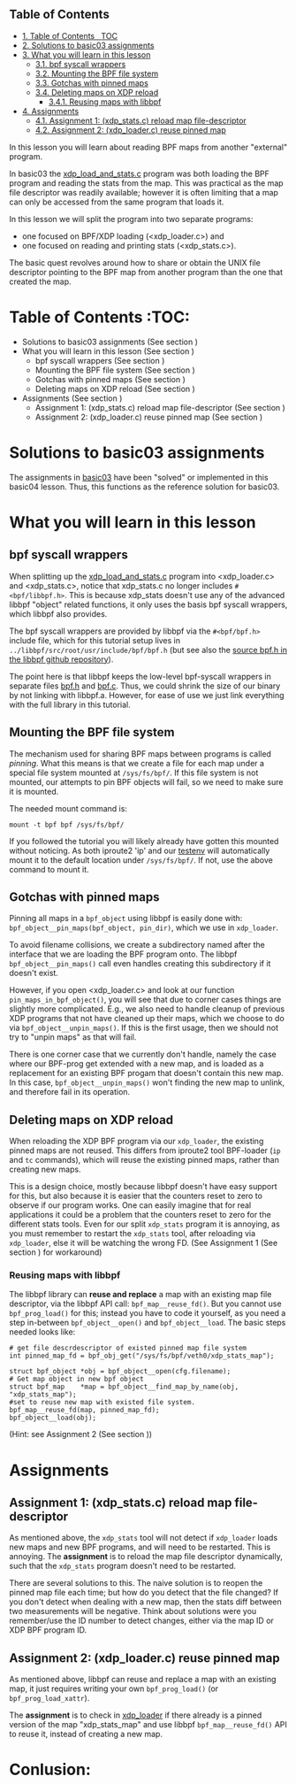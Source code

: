 <div id="table-of-contents">
<h2>Table of Contents</h2>
<div id="text-table-of-contents">
<ul>
<li><a href="#sec-1">1. Table of Contents&#xa0;&#xa0;&#xa0;<span class="tag"><span class="TOC">TOC</span></span></a></li>
<li><a href="#sec-2">2. Solutions to basic03 assignments</a></li>
<li><a href="#sec-3">3. What you will learn in this lesson</a>
<ul>
<li><a href="#sec-3-1">3.1. bpf syscall wrappers</a></li>
<li><a href="#sec-3-2">3.2. Mounting the BPF file system</a></li>
<li><a href="#sec-3-3">3.3. Gotchas with pinned maps</a></li>
<li><a href="#sec-3-4">3.4. Deleting maps on XDP reload</a>
<ul>
<li><a href="#sec-3-4-1">3.4.1. Reusing maps with libbpf</a></li>
</ul>
</li>
</ul>
</li>
<li><a href="#sec-4">4. Assignments</a>
<ul>
<li><a href="#sec-4-1">4.1. Assignment 1: (xdp_stats.c) reload map file-descriptor</a></li>
<li><a href="#sec-4-2">4.2. Assignment 2: (xdp_loader.c) reuse pinned map</a></li>
</ul>
</li>
</ul>
</div>
</div>


In this lesson you will learn about reading BPF maps from another "external"
program.

In basic03 the [xdp\_load\_and\_stats.c](../basic03-map-counter/xdp_load_and_stats.c) program was both loading the BPF program
and reading the stats from the map. This was practical as the map
file descriptor was readily available; however it is often limiting that a
map can only be accessed from the same program that loads it.

In this lesson we will split the program into two separate programs:
-   one focused on BPF/XDP loading (<xdp_loader.c>) and
-   one focused on reading and printing stats (<xdp_stats.c>).

The basic quest revolves around how to share or obtain the UNIX
file descriptor pointing to the BPF map from another program than the one
that created the map.

# Table of Contents     :TOC:<a id="sec-1" name="sec-1"></a>

-   Solutions to basic03 assignments (See section )
-   What you will learn in this lesson (See section )
    -   bpf syscall wrappers (See section )
    -   Mounting the BPF file system (See section )
    -   Gotchas with pinned maps (See section )
    -   Deleting maps on XDP reload (See section )
-   Assignments (See section )
    -   Assignment 1: (xdp\_stats.c) reload map file-descriptor (See section )
    -   Assignment 2: (xdp\_loader.c) reuse pinned map (See section )

# Solutions to basic03 assignments<a id="sec-2" name="sec-2"></a>

The assignments in [basic03](../basic03-map-counter) have been "solved" or implemented in this basic04
lesson. Thus, this functions as the reference solution for basic03.

# What you will learn in this lesson<a id="sec-3" name="sec-3"></a>

## bpf syscall wrappers<a id="sec-3-1" name="sec-3-1"></a>

When splitting up the [xdp\_load\_and\_stats.c](../basic03-map-counter/xdp_load_and_stats.c) program into <xdp_loader.c>
and <xdp_stats.c>, notice that xdp\_stats.c no longer includes
`#<bpf/libbpf.h>`. This is because xdp\_stats doesn't use any of the advanced
libbpf "object" related functions, it only uses the basis bpf syscall
wrappers, which libbpf also provides.

The bpf syscall wrappers are provided by libbpf via the `#<bpf/bpf.h>`
include file, which for this tutorial setup lives in
`../libbpf/src/root/usr/include/bpf/bpf.h` (but see also the [source bpf.h in
the libbpf github repository](https://github.com/libbpf/libbpf/blob/master/src/bpf.h)).

The point here is that libbpf keeps the low-level bpf-syscall wrappers in
separate files [bpf.h](https://github.com/libbpf/libbpf/blob/master/src/bpf.h) and [bpf.c](https://github.com/libbpf/libbpf/blob/master/src/bpf.c). Thus, we could shrink the size of our binary
by not linking with libbpf.a. However, for ease of use we just link
everything with the full library in this tutorial.

## Mounting the BPF file system<a id="sec-3-2" name="sec-3-2"></a>

The mechanism used for sharing BPF maps between programs is called
*pinning*. What this means is that we create a file for each map under a
special file system mounted at `/sys/fs/bpf/`. If this file system is not
mounted, our attempts to pin BPF objects will fail, so we need to make sure
it is mounted.

The needed mount command is:

    mount -t bpf bpf /sys/fs/bpf/

If you followed the tutorial you will likely already have gotten this
mounted without noticing. As both iproute2 'ip' and our [testenv](../testenv) will
automatically mount it to the default location under `/sys/fs/bpf/`.
If not, use the above command to mount it.

## Gotchas with pinned maps<a id="sec-3-3" name="sec-3-3"></a>

Pinning all maps in a `bpf_object` using libbpf is easily done with:
`bpf_object__pin_maps(bpf_object, pin_dir)`, which we use in `xdp_loader`.

To avoid filename collisions, we create a subdirectory named after the
interface that we are loading the BPF program onto. The libbpf
`bpf_object__pin_maps()` call even handles creating this subdirectory if it
doesn't exist.

However, if you open <xdp_loader.c> and look at our function
`pin_maps_in_bpf_object()`, you will see that due to corner cases things are
slightly more complicated. E.g., we also need to handle cleanup of previous
XDP programs that not have cleaned up their maps, which we choose to do via
`bpf_object__unpin_maps()`. If this is the first usage, then we should not
try to "unpin maps" as that will fail.

There is one corner case that we currently don't handle, namely the case
where our BPF-prog get extended with a new map, and is loaded as a
replacement for an existing BPF progam that doesn't contain this new map. In
this case, `bpf_object__unpin_maps()` won't finding the new map to unlink,
and therefore fail in its operation.

## Deleting maps on XDP reload<a id="sec-3-4" name="sec-3-4"></a>

When reloading the XDP BPF program via our `xdp_loader`, the existing pinned
maps are not reused. This differs from iproute2 tool BPF-loader (`ip` and
`tc` commands), which will reuse the existing pinned maps, rather than
creating new maps.

This is a design choice, mostly because libbpf doesn't have easy support for
this, but also because it is easier that the counters reset to zero to
observe if our program works. One can easily imagine that for real
applications it could be a problem that the counters reset to zero for the
different stats tools. Even for our split `xdp_stats` program it is
annoying, as you must remember to restart the `xdp_stats` tool, after
reloading via `xdp_loader`, else it will be watching the wrong FD.
(See Assignment 1 (See section ) for workaround)

### Reusing maps with libbpf<a id="sec-3-4-1" name="sec-3-4-1"></a>

The libbpf library can **reuse and replace** a map with an existing map file
descriptor, via the libbpf API call: `bpf_map__reuse_fd()`. But you cannot
use `bpf_prog_load()` for this; instead you have to code it yourself, as you
need a step in-between `bpf_object__open()` and `bpf_object__load`. The
basic steps needed looks like:

	# get file descrdescriptor of existed pinned map file system
    int pinned_map_fd = bpf_obj_get("/sys/fs/bpf/veth0/xdp_stats_map");

    struct bpf_object *obj = bpf_object__open(cfg.filename);
	# Get map object in new bpf object
    struct bpf_map    *map = bpf_object__find_map_by_name(obj, "xdp_stats_map");
	#set to reuse new map with existed file system.
    bpf_map__reuse_fd(map, pinned_map_fd);
    bpf_object__load(obj);


(Hint: see Assignment 2 (See section ))

# Assignments<a id="sec-4" name="sec-4"></a>

## Assignment 1: (xdp\_stats.c) reload map file-descriptor<a id="sec-4-1" name="sec-4-1"></a>

As mentioned above, the `xdp_stats` tool will not detect if `xdp_loader`
loads new maps and new BPF programs, and will need to be restarted. This is
annoying. The **assignment** is to reload the map file descriptor dynamically,
such that the `xdp_stats` program doesn't need to be restarted.

There are several solutions to this. The naive solution is to reopen the
pinned map file each time; but how do you detect that the file changed? If
you don't detect when dealing with a new map, then the stats diff between
two measurements will be negative. Think about solutions were you
remember/use the ID number to detect changes, either via the map ID or XDP
BPF program ID.

## Assignment 2: (xdp\_loader.c) reuse pinned map<a id="sec-4-2" name="sec-4-2"></a>

As mentioned above, libbpf can reuse and replace a map with an existing map,
it just requires writing your own `bpf_prog_load()` (or
`bpf_prog_load_xattr`).

The **assignment** is to check in [xdp\_loader](xdp_loader.c) if there already is a pinned
version of the map "xdp\_stats\_map" and use libbpf `bpf_map__reuse_fd()` API
to reuse it, instead of creating a new map.

# Conlusion:

